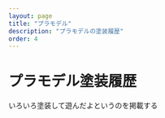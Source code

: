 ```yaml
---
layout: page
title: "プラモデル"
description: "プラモデルの塗装履歴"
order: 4
---
```


# プラモデル塗装履歴

いろいろ塗装して遊んだよというのを掲載する

